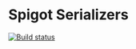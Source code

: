 # Spigot Serializers

[![Build status](https://ci.appveyor.com/api/projects/status/o9h68fihhwx47vl3/branch/master?svg=true)](https://ci.appveyor.com/project/ewassef/spigot-serializers/branch/master)

